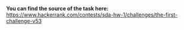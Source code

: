 **You can find the source of the task here:** https://www.hackerrank.com/contests/sda-hw-1/challenges/the-first-challenge-v53 